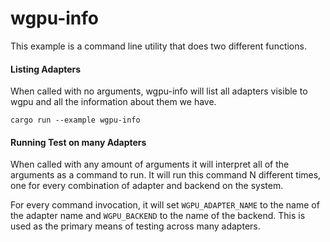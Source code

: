 # wgpu-info

This example is a command line utility that does two different functions. 

#### Listing Adapters

When called with no arguments, wgpu-info will list all adapters visible to wgpu and all the information about them we have.

```
cargo run --example wgpu-info
```

#### Running Test on many Adapters

When called with any amount of arguments it will interpret all of the arguments as a command to run. It will run this command N different times, one for every combination of adapter and backend on the system.

For every command invocation, it will set `WGPU_ADAPTER_NAME` to the name of the adapter name and `WGPU_BACKEND` to the name of the backend. This is used as the primary means of testing across many adapters.
